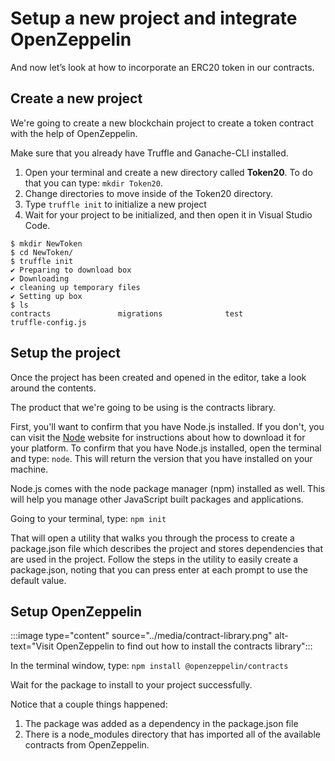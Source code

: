 # Setup a new project and integrate OpenZeppelin

And now let’s look at how to incorporate an ERC20 token in our contracts.

## Create a new project

We're going to create a new blockchain project to create a token contract with the help of OpenZeppelin.

Make sure that you already have Truffle and Ganache-CLI installed.

1. Open your terminal and create a new directory called **Token20**. To do that you can type: `mkdir Token20`.
1. Change directories to move inside of the Token20 directory.
1. Type `truffle init` to initialize a new project
1. Wait for your project to be initialized, and then open it in Visual Studio Code.

```output
$ mkdir NewToken
$ cd NewToken/
$ truffle init
✔ Preparing to download box
✔ Downloading
✔ cleaning up temporary files
✔ Setting up box
$ ls
contracts               migrations              test                    truffle-config.js
```

## Setup the project

Once the project has been created and opened in the editor, take a look around the contents.

The product that we're going to be using is the contracts library.

First, you'll want to confirm that you have Node.js installed. If you don't, you can visit the [Node](https://nodejs.org/) website for instructions about how to download it for your platform. To confirm that you have Node.js installed, open the terminal and type: `node`. This will return the version that you have installed on your machine.

Node.js comes with the node package manager (npm) installed as well. This will help you manage other JavaScript built packages and applications.

Going to your terminal, type:
`npm init`

That will open a utility that walks you through the process to create a package.json file which describes the project and stores dependencies that are used in the project. Follow the steps in the utility to easily create a package.json, noting that you can press enter at each prompt to use the default value.

## Setup OpenZeppelin

:::image type="content" source="../media/contract-library.png" alt-text="Visit OpenZeppelin to find out how to install the contracts library":::

In the terminal window, type:
`npm install @openzeppelin/contracts`

Wait for the package to install to your project successfully.

Notice that a couple things happened:

1. The package was added as a dependency in the package.json file
1. There is a node_modules directory that has imported all of the available contracts from OpenZeppelin.
